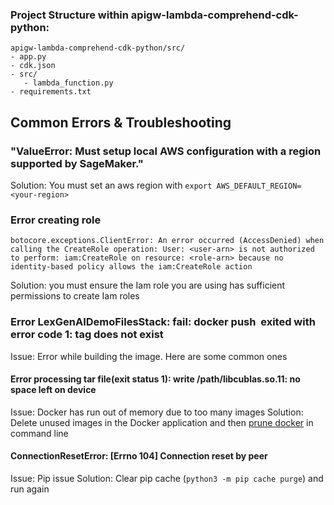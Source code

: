 
### Project Structure within apigw-lambda-comprehend-cdk-python:
```
apigw-lambda-comprehend-cdk-python/src/
- app.py
- cdk.json
- src/
   - lambda_function.py
- requirements.txt
```

## Common Errors & Troubleshooting

### "ValueError: Must setup local AWS configuration with a region supported by SageMaker."
Solution: You must set an aws region with `export AWS_DEFAULT_REGION=<your-region>`

### Error creating role
```
botocore.exceptions.ClientError: An error occurred (AccessDenied) when calling the CreateRole operation: User: <user-arn> is not authorized to perform: iam:CreateRole on resource: <role-arn> because no identity-based policy allows the iam:CreateRole action
```
Solution: you must ensure the Iam role you are using has sufficient permissions to create Iam roles

### Error LexGenAIDemoFilesStack:  fail: docker push <IMAGE> exited with error code 1: tag does not exist
Issue: Error while building the image. Here are some common ones 

#### Error processing tar file(exit status 1): write /path/libcublas.so.11: no space left on device
Issue: Docker has run out of memory due to too many images
Solution: Delete unused images in the Docker application and then [prune docker](https://docs.docker.com/config/pruning/) in command line 

#### ConnectionResetError: [Errno 104] Connection reset by peer
Issue: Pip issue
Solution: Clear pip cache (`python3 -m pip cache purge`) and run again
